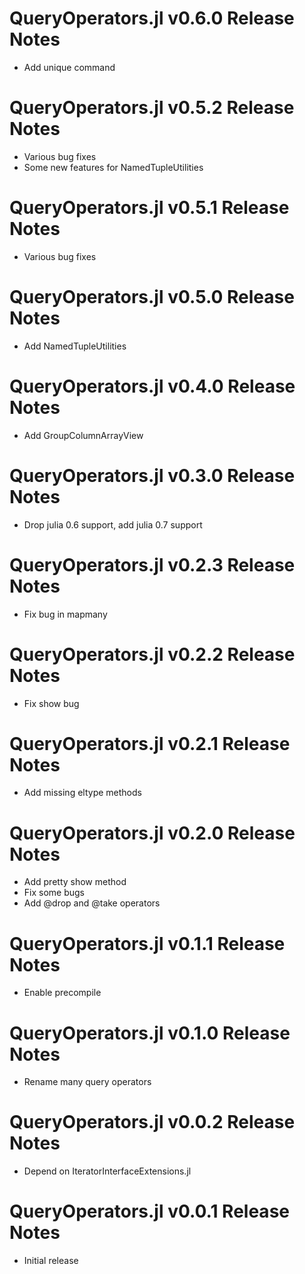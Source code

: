 # QueryOperators.jl v0.6.0 Release Notes
* Add unique command

# QueryOperators.jl v0.5.2 Release Notes
* Various bug fixes
* Some new features for NamedTupleUtilities

# QueryOperators.jl v0.5.1 Release Notes
* Various bug fixes

# QueryOperators.jl v0.5.0 Release Notes
* Add NamedTupleUtilities

# QueryOperators.jl v0.4.0 Release Notes
* Add GroupColumnArrayView

# QueryOperators.jl v0.3.0 Release Notes
* Drop julia 0.6 support, add julia 0.7 support

# QueryOperators.jl v0.2.3 Release Notes
* Fix bug in mapmany

# QueryOperators.jl v0.2.2 Release Notes
* Fix show bug

# QueryOperators.jl v0.2.1 Release Notes
* Add missing eltype methods

# QueryOperators.jl v0.2.0 Release Notes
* Add pretty show method
* Fix some bugs
* Add @drop and @take operators

# QueryOperators.jl v0.1.1 Release Notes
* Enable precompile

# QueryOperators.jl v0.1.0 Release Notes
* Rename many query operators

# QueryOperators.jl v0.0.2 Release Notes
* Depend on IteratorInterfaceExtensions.jl

# QueryOperators.jl v0.0.1 Release Notes
* Initial release
